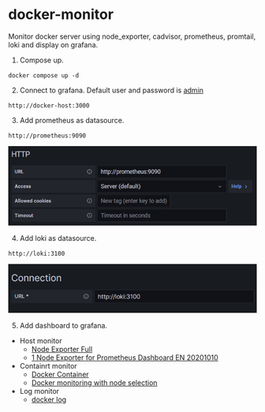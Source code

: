 # docker-monitor
Monitor docker server using node_exporter, cadvisor, prometheus, promtail, loki and display on grafana.

1. Compose up.
```
docker compose up -d
```
2. Connect to grafana. Default user and password is [admin](https://grafana.com/docs/grafana/latest/administration/configuration/#admin_user)
```
http://docker-host:3000
```
3. Add prometheus as datasource.
```
http://prometheus:9090
```
![Datasource](document/datasource.png)

4. Add loki as datasource.
```
http://loki:3100
```
![Datasource](document/datasource-loki.png)

5. Add dashboard to grafana.
  - Host monitor
    - [Node Exporter Full](https://grafana.com/grafana/dashboards/1860)
    - [1 Node Exporter for Prometheus Dashboard EN 20201010](https://grafana.com/grafana/dashboards/11074)
  - Containrt monitor
    - [Docker Container](https://grafana.com/grafana/dashboards/11600)
    - [Docker monitoring with node selection](https://grafana.com/grafana/dashboards/8321)
  - Log monitor
    - [docker log](report/docker-log.json)
